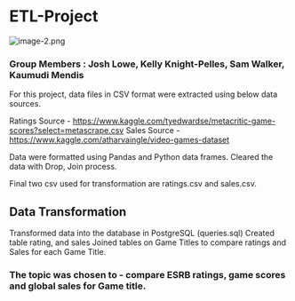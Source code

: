 # ETL-Project


![image-2.png](attachment:image-2.png)


### Group Members : Josh Lowe, Kelly Knight-Pelles, Sam Walker, Kaumudi Mendis

For this project,  data files in CSV format were extracted using below data sources. 

Ratings Source - https://www.kaggle.com/tyedwardse/metacritic-game-scores?select=metascrape.csv
Sales Source - https://www.kaggle.com/atharvaingle/video-games-dataset


Data were formatted using Pandas and Python data frames.
Cleared the data with Drop, Join process. 

Final two csv used for transformation are ratings.csv and sales.csv.

## Data Transformation


Transformed data into the database in PostgreSQL (queries.sql)
Created table rating, and sales 
Joined tables on Game Titles to compare ratings and Sales for each Game Title. 


### The topic was chosen to - compare ESRB ratings, game scores and global sales for Game title. 


